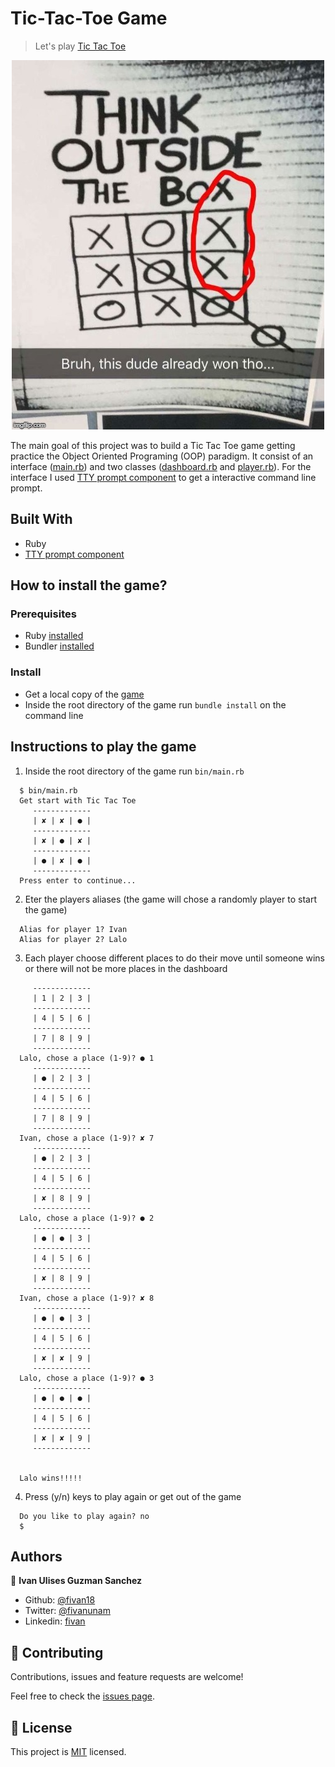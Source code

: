 # Tic-Tac-Toe Game

> Let's play [Tic Tac Toe](https://www.wikihow.com/Play-Tic-Tac-Toe)

<p align="center">
    <img src="screenshots/meme-tic-tac-toe.jpg">
</p>

The main goal of this project was to build a Tic Tac Toe game getting practice the Object Oriented 
Programing (OOP) paradigm. It consist of an interface ([main.rb](bin/main.rb)) and two classes ([dashboard.rb](lib/dashboard.rb) and [player.rb](lib/player.rb)). For the interface I used [TTY prompt component](https://github.com/piotrmurach/tty-prompt#31-symbols) to get a interactive command line prompt.

## Built With

- Ruby
- [TTY prompt component](https://github.com/piotrmurach/tty-prompt#31-symbols)

## How to install the game?

### Prerequisites
- Ruby [installed](https://www.ruby-lang.org/en/downloads/)
- Bundler [installed](https://bundler.io/)

### Install
- Get a local copy of the [game](https://github.com/fivan18/tic-tac-toe)
- Inside the root directory of the game run `bundle install` on the command line

## Instructions to play the game
1. Inside the root directory of the game run `bin/main.rb`
  ```
    $ bin/main.rb 
    Get start with Tic Tac Toe
       -------------
       | ✘ | ✘ | ● |
       -------------
       | ✘ | ● | ✘ |
       -------------
       | ● | ✘ | ● |
       -------------
    Press enter to continue... 
  ```
2. Eter the players aliases (the game will chose a randomly player to start the game)
  ```
    Alias for player 1? Ivan
    Alias for player 2? Lalo 
  ```
3. Each player choose different places to do their move until someone wins or there will not be more places in the dashboard
  ```
       -------------
       | 1 | 2 | 3 |
       -------------
       | 4 | 5 | 6 |
       -------------
       | 7 | 8 | 9 |
       -------------
    Lalo, chose a place (1-9)? ● 1
       -------------
       | ● | 2 | 3 |
       -------------
       | 4 | 5 | 6 |
       -------------
       | 7 | 8 | 9 |
       -------------
    Ivan, chose a place (1-9)? ✘ 7
       -------------
       | ● | 2 | 3 |
       -------------
       | 4 | 5 | 6 |
       -------------
       | ✘ | 8 | 9 |
       -------------
    Lalo, chose a place (1-9)? ● 2
       -------------
       | ● | ● | 3 |
       -------------
       | 4 | 5 | 6 |
       -------------
       | ✘ | 8 | 9 |
       -------------
    Ivan, chose a place (1-9)? ✘ 8
       -------------
       | ● | ● | 3 |
       -------------
       | 4 | 5 | 6 |
       -------------
       | ✘ | ✘ | 9 |
       -------------
    Lalo, chose a place (1-9)? ● 3
       -------------
       | ● | ● | ● |
       -------------
       | 4 | 5 | 6 |
       -------------
       | ✘ | ✘ | 9 |
       -------------


    Lalo wins!!!!!
  ```

4. Press (y/n) keys to play again or get out of the game
  ```
    Do you like to play again? no
    $
  ```

## Authors

👤 **Ivan Ulises Guzman Sanchez**

- Github: [@fivan18](https://github.com/fivan18)
- Twitter: [@fivanunam](https://twitter.com/fivanunam)
- Linkedin: [fivan](https://www.linkedin.com/in/fivan)

## 🤝 Contributing

Contributions, issues and feature requests are welcome!

Feel free to check the [issues page](https://github.com/fivan18/tic-tac-toe/issues).

## 📝 License

This project is [MIT](README.md) licensed.
